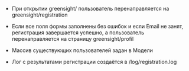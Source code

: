 - При открытии greensight/ пользователь перенаправляется на greensight/registration

- Если все поля формы заполнены без ошибок и если Email не занят, регистрация завершается успешно, а пользователь перенаправляется на страницу greensight/profil

- Массив существующих пользователей задан в Модели

- Лог с результатами регистрации создаётся в  /log/registration.log
